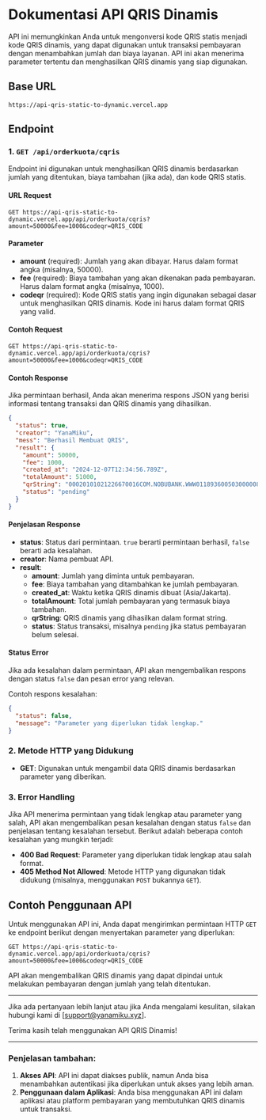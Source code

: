 # Dokumentasi API QRIS Dinamis

API ini memungkinkan Anda untuk mengonversi kode QRIS statis menjadi kode QRIS dinamis, yang dapat digunakan untuk transaksi pembayaran dengan menambahkan jumlah dan biaya layanan. API ini akan menerima parameter tertentu dan menghasilkan QRIS dinamis yang siap digunakan.

## Base URL

`https://api-qris-static-to-dynamic.vercel.app`

## Endpoint

### 1. `GET /api/orderkuota/cqris`

Endpoint ini digunakan untuk menghasilkan QRIS dinamis berdasarkan jumlah yang ditentukan, biaya tambahan (jika ada), dan kode QRIS statis.

#### URL Request

```
GET https://api-qris-static-to-dynamic.vercel.app/api/orderkuota/cqris?amount=50000&fee=1000&codeqr=QRIS_CODE
```

#### Parameter

- **amount** (required): Jumlah yang akan dibayar. Harus dalam format angka (misalnya, 50000).
- **fee** (required): Biaya tambahan yang akan dikenakan pada pembayaran. Harus dalam format angka (misalnya, 1000).
- **codeqr** (required): Kode QRIS statis yang ingin digunakan sebagai dasar untuk menghasilkan QRIS dinamis. Kode ini harus dalam format QRIS yang valid.

#### Contoh Request

```
GET https://api-qris-static-to-dynamic.vercel.app/api/orderkuota/cqris?amount=50000&fee=1000&codeqr=QRIS_CODE
```

#### Contoh Response

Jika permintaan berhasil, Anda akan menerima respons JSON yang berisi informasi tentang transaksi dan QRIS dinamis yang dihasilkan.

```json
{
  "status": true,
  "creator": "YanaMiku",
  "mess": "Berhasil Membuat QRIS",
  "result": {
    "amount": 50000,
    "fee": 1000,
    "created_at": "2024-12-07T12:34:56.789Z",
    "totalAmount": 51000,
    "qrString": "00020101021226670016COM.NOBUBANK.WWW01189360050300000879140214107456374359710303UMI51440014ID.CO.QRIS.WWW0215ID20232494105490303UMI520451115303360540411155802ID5912YANAMIKUBOTZ6005TEGAL61055211162070703A01630443FF",
    "status": "pending"
  }
}
```

#### Penjelasan Response

- **status**: Status dari permintaan. `true` berarti permintaan berhasil, `false` berarti ada kesalahan.
- **creator**: Nama pembuat API.
- **result**:
  - **amount**: Jumlah yang diminta untuk pembayaran.
  - **fee**: Biaya tambahan yang ditambahkan ke jumlah pembayaran.
  - **created_at**: Waktu ketika QRIS dinamis dibuat (Asia/Jakarta).
  - **totalAmount**: Total jumlah pembayaran yang termasuk biaya tambahan.
  - **qrString**: QRIS dinamis yang dihasilkan dalam format string.
  - **status**: Status transaksi, misalnya `pending` jika status pembayaran belum selesai.

#### Status Error

Jika ada kesalahan dalam permintaan, API akan mengembalikan respons dengan status `false` dan pesan error yang relevan.

Contoh respons kesalahan:

```json
{
  "status": false,
  "message": "Parameter yang diperlukan tidak lengkap."
}
```

### 2. Metode HTTP yang Didukung

- **GET**: Digunakan untuk mengambil data QRIS dinamis berdasarkan parameter yang diberikan.

### 3. Error Handling

Jika API menerima permintaan yang tidak lengkap atau parameter yang salah, API akan mengembalikan pesan kesalahan dengan status `false` dan penjelasan tentang kesalahan tersebut. Berikut adalah beberapa contoh kesalahan yang mungkin terjadi:

- **400 Bad Request**: Parameter yang diperlukan tidak lengkap atau salah format.
- **405 Method Not Allowed**: Metode HTTP yang digunakan tidak didukung (misalnya, menggunakan `POST` bukannya `GET`).

## Contoh Penggunaan API

Untuk menggunakan API ini, Anda dapat mengirimkan permintaan HTTP `GET` ke endpoint berikut dengan menyertakan parameter yang diperlukan:

```
GET https://api-qris-static-to-dynamic.vercel.app/api/orderkuota/cqris?amount=50000&fee=1000&codeqr=QRIS_CODE
```

API akan mengembalikan QRIS dinamis yang dapat dipindai untuk melakukan pembayaran dengan jumlah yang telah ditentukan.

---

Jika ada pertanyaan lebih lanjut atau jika Anda mengalami kesulitan, silakan hubungi kami di [support@yanamiku.xyz].

Terima kasih telah menggunakan API QRIS Dinamis!

---

### Penjelasan tambahan:
1. **Akses API**: API ini dapat diakses publik, namun Anda bisa menambahkan autentikasi jika diperlukan untuk akses yang lebih aman.
2. **Penggunaan dalam Aplikasi**: Anda bisa menggunakan API ini dalam aplikasi atau platform pembayaran yang membutuhkan QRIS dinamis untuk transaksi.
